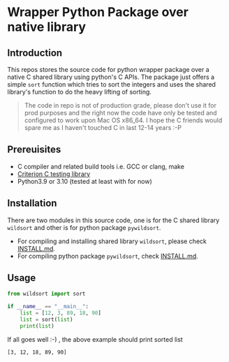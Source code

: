 # Wrapper Python Package over native library

## Introduction
This repos stores the source code for python wrapper package over a native C
shared library using python's C APIs. The package just offers a simple `sort`
function which tries to sort the integers and uses the shared library's 
function to do the heavy lifting of sorting.

>The code in repo is not of production grade, please don't use it for prod
purposes and the right now the code have only be tested and configured to
work upon Mac OS x86_64. I hope the C friends would spare me as I haven't 
touched C in last 12-14 years :-P

## Prereuisites
* C compiler and related build tools i.e. GCC or clang, make
* [Criterion C testing library](https://github.com/Snaipe/Criterion)
* Python3.9 or 3.10 (tested at least with for now)

## Installation
There are two modules in this source code, one is for the C shared library
`wildsort` and other is for python package `pywildsort`.

* For compiling and installing shared library `wildsort`, please check 
[INSTALL.md](wildsort/INSTALL.md).
* For compiling python package `pywildsort`, check [INSTALL.md](pywildsort/INSTALL.md).

## Usage
```python
from wildsort import sort

if __name__ == "__main__":
    list = [12, 3, 89, 18, 90]
    list = sort(list)
    print(list)
```
If all goes well :-) , the above example should print sorted list
```
[3, 12, 18, 89, 90]
```
